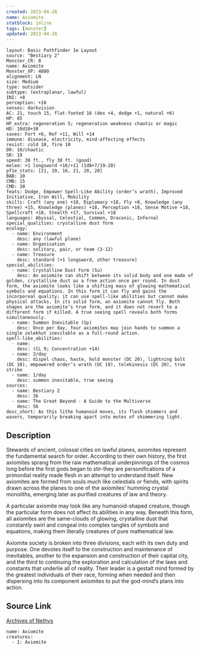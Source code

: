 ```yaml
---
created: 2023-04-28
name: Axiomite
statblock: inline
tags: [monster]
updated: 2023-04-28
---
```

```statblock
layout: Basic Pathfinder 1e Layout
source: "Bestiary 2"
Monster_CR: 8
name: Axiomite
Monster_XP: 4800
alignment: LN
size: Medium
type: outsider
subtype: (extraplanar, lawful)
INI: +8
perception: +18
senses: darkvision
AC: 21, touch 15, flat-footed 16 (dex +4, dodge +1, natural +6)
HP: 85
HP_extra: regeneration 5; regeneration weakness chaotic or magic
HD: 10d10+30
saves: Fort +6, Ref +11, Will +14
immune: disease, electricity, mind-affecting effects
resist: cold 10, fire 10
DR: 10/chaotic
SR: 19
speed: 30 ft., fly 30 ft. (good)
melee: +1 longsword +16/+11 (1d8+7/19-20)
pf1e_stats: [21, 19, 16, 21, 20, 20]
BAB: 10
CMB: 15
CMD: 30
feats: Dodge, Empower Spell-Like Ability (order’s wrath), Improved Initiative, Iron Will, Mobility
skills: Craft (any one) +18, Diplomacy +18, Fly +8, Knowledge (any three) +15, Knowledge (planes) +18, Perception +18, Sense Motive +18, Spellcraft +18, Stealth +17, Survival +18
languages: Abyssal, Celestial, Common, Draconic, Infernal
special_qualities: crystalline dust form
ecology:
  - name: Environment
    desc: any (lawful plane)
  - name: Organisation
    desc: solitary, pair, or team (3-12)
  - name: Treasure
    desc: standard (+1 longsword, other treasure)
special_abilities:
  - name: Crystalline Dust Form (Su)
    desc: An axiomite can shift between its solid body and one made of golden, crystalline dust as a free action once per round. In dust form, the axiomite looks like a shifting mass of glowing mathematical symbols and equations. In this form it can fly and gains the incorporeal quality; it can use spell-like abilities but cannot make physical attacks. In its solid form, an axiomite cannot fly. Both shapes are the axiomite’s true form, and it does not revert to a different form if killed. A true seeing spell reveals both forms simultaneously.
  - name: Summon Inevitable (Sp)
    desc: Once per day, four axiomites may join hands to summon a single zelekhut inevitable as a full-round action.
spell-like_abilities:
  - name:
    desc: (CL 9; Concentration +14)
  - name: 3/day
    desc: dispel chaos, haste, hold monster (DC 20), lightning bolt (DC 18), empowered order’s wrath (DC 19), telekinesis (DC 20), true strike
  - name: 1/day
    desc: summon inevitable, true seeing
sources:
  - name: Bestiary 2
    desc: 36
  - name: The Great Beyond - A Guide to the Multiverse
    desc: 56
desc_short: As this lithe humanoid moves, its flesh shimmers and wavers, temporarily breaking apart into motes of shimmering light. 
```
## Description
Stewards of ancient, colossal cities on lawful planes, axiomites represent the fundamental search for order. According to their own history, the first axiomites sprang from the raw mathematical underpinnings of the cosmos long before the first gods began to stir-they are personifications of a primordial reality made flesh in an attempt to understand itself. New axiomites are formed from souls much like celestials or fiends, with spirits drawn across the planes to one of the axiomites’ humming crystal monoliths, emerging later as purified creatures of law and theory. 

A particular axiomite may look like any humanoid-shaped creature, though the particular form does not affect its abilities in any way. Beneath this form, all axiomites are the same-clouds of glowing, crystalline dust that constantly swirl and congeal into complex tangles of symbols and equations, making them literally creatures of pure mathematical law. 

Axiomite society is broken into three divisions, each with its own duty and purpose. One devotes itself to the construction and maintenance of inevitables, another to the expansion and construction of their capital city, and the third to continuing the exploration and calculation of the laws and constants that underlie all of reality. Their leader is a gestalt mind formed by the greatest individuals of their race, forming when needed and then dispersing into its component axiomites to put the god-mind’s plans into action.
## Source Link
[Archives of Nethys](https://aonprd.com/MonsterDisplay.aspx?ItemName=Axiomite)
```encounter-table
name: Axiomite
creatures:
  - 1: Axiomite
```
